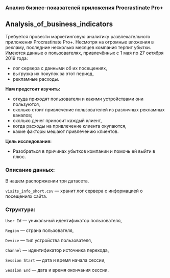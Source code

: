 ### Анализ бизнес-показателей приложения Procrastinate Pro+
## Analysis_of_business_indicators
Требуется провести маркетинговую аналитику развлекательного приложения Procrastinate Pro+.
Несмотря на огромные вложения в рекламу, последние несколько месяцев компания терпит убытки.
Имеются данные о пользователях, привлечённых с 1 мая по 27 октября 2019 года:

* лог сервера с данными об их посещениях,
* выгрузка их покупок за этот период,
* рекламные расходы.

**Нам предстоит изучить:**

* откуда приходят пользователи и какими устройствами они пользуются,
* сколько стоит привлечение пользователей из различных рекламных каналов;
* сколько денег приносит каждый клиент,
* когда расходы на привлечение клиента окупаются,
* какие факторы мешают привлечению клиентов.

**Цель исследования:**

* Разобраться в причинах убытков компании и помочь ей выйти в плюс.

### Описание данных:

В нашем распоряжении три датасета.

`visits_info_short.csv` — хранит лог сервера с информацией о посещениях сайта.

### Структура:

`User Id` — уникальный идентификатор пользователя,

`Region` — страна пользователя,

`Device` — тип устройства пользователя,

`Channel` — идентификатор источника перехода,

`Session Start` — дата и время начала сессии,

`Session End` — дата и время окончания сессии.
